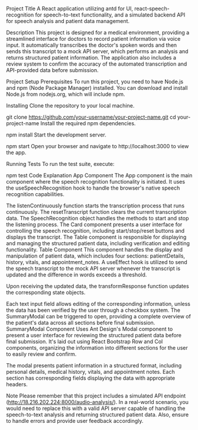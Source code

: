 Project Title
A React application utilizing antd for UI, react-speech-recognition for speech-to-text functionality, and a simulated backend API for speech analysis and patient data management.

Description
This project is designed for a medical environment, providing a streamlined interface for doctors to record patient information via voice input. It automatically transcribes the doctor's spoken words and then sends this transcript to a mock API server, which performs an analysis and returns structured patient information. The application also includes a review system to confirm the accuracy of the automated transcription and API-provided data before submission.

Project Setup
Prerequisites
To run this project, you need to have Node.js and npm (Node Package Manager) installed. You can download and install Node.js from nodejs.org, which will include npm.

Installing
Clone the repository to your local machine.

git clone https://github.com/your-username/your-project-name.git
cd your-project-name
Install the required npm dependencies.

npm install
Start the development server.

npm start
Open your browser and navigate to http://localhost:3000 to view the app.

Running Tests
To run the test suite, execute:

npm test
Code Explanation
App Component
The App component is the main component where the speech recognition functionality is initiated. It uses the useSpeechRecognition hook to handle the browser's native speech recognition capabilities.

The listenContinuously function starts the transcription process that runs continuously.
The resetTranscript function clears the current transcription data.
The SpeechRecognition object handles the methods to start and stop the listening process.
The Card component presents a user interface for controlling the speech recognition, including start/stop/reset buttons and displays the transcript.
The Table component is responsible for displaying and managing the structured patient data, including verification and editing functionality.
Table Component
This component handles the display and manipulation of patient data, which includes four sections: patientDetails, history, vitals, and appointment_notes. A useEffect hook is utilized to send the speech transcript to the mock API server whenever the transcript is updated and the difference in words exceeds a threshold.

Upon receiving the updated data, the transformResponse function updates the corresponding state objects.

Each text input field allows editing of the corresponding information, unless the data has been verified by the user through a checkbox system.
The SummaryModal can be triggered to open, providing a complete overview of the patient's data across all sections before final submission.
SummaryModal Component
Uses Ant Design's Modal component to present a user interface for reviewing the structured patient data before final submission. It's laid out using React Bootstrap Row and Col components, organizing the information into different sections for the user to easily review and confirm.

The modal presents patient information in a structured format, including personal details, medical history, vitals, and appointment notes. Each section has corresponding fields displaying the data with appropriate headers.

Note
Please remember that this project includes a simulated API endpoint (http://18.216.202.224:8000/audio-analysis/). In a real-world scenario, you would need to replace this with a valid API server capable of handling the speech-to-text analysis and returning structured patient data. Also, ensure to handle errors and provide user feedback accordingly.